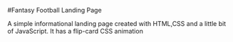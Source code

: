 #Fantasy Football Landing Page


A simple informational landing page created with 
HTML,CSS and a little bit of JavaScript. 
It has a flip-card CSS animation
